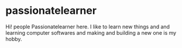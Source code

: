 # passionatelearner

Hi! people 
Passionatelearner here. I like to learn new things and and learning computer softwares and making and building a new one is my hobby.

